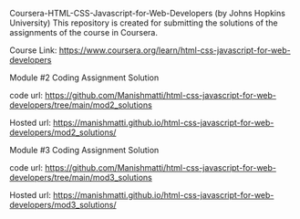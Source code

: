 Coursera-HTML-CSS-Javascript-for-Web-Developers (by Johns Hopkins University)
This repository is created for submitting the solutions of the assignments of the course in Coursera.

Course Link: https://www.coursera.org/learn/html-css-javascript-for-web-developers

Module #2 Coding Assignment Solution

code url:  https://github.com/Manishmatti/html-css-javascript-for-web-developers/tree/main/mod2_solutions

Hosted url: https://manishmatti.github.io/html-css-javascript-for-web-developers/mod2_solutions/

Module #3 Coding Assignment Solution

code url:  https://github.com/Manishmatti/html-css-javascript-for-web-developers/tree/main/mod3_solutions

Hosted url: https://manishmatti.github.io/html-css-javascript-for-web-developers/mod3_solutions/

